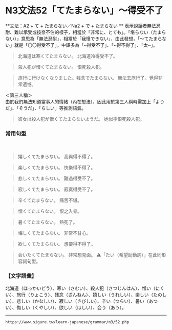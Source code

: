 # N3文法52「てたまらない」～得受不了


**文法：A2 + て + たまらない／Na2 + で + たまらない  **
表示說話者無法忍耐、難以承受或按奈不住的樣子，相當於「非常に、とても」。「堪らない（たまらない）」意思為「無法忍耐」，相當於「我慢できない」，由此發想，「～てたまらない」就是「〇〇得受不了」。中譯多為「~得受不了」、「~得不得了」、「太~」。

>北海道は寒くてたまらない。
北海道冷得受不了。

>殺人犯が憎くてたまらない。
恨死殺人犯。

>旅行に行けなくなりました。残念でたまらない。
無法去旅行了。覺得非常遺憾。

＜第三人稱＞  
由於我們無法知道當事人的情緒（內在想法），因此用於第三人稱時需加上「ようだ」、「そうだ」、「らしい」等推測語氣。  
>彼女は殺人犯が憎くてたまらないようだ。
她似乎恨死殺人犯。

### 常用句型
　  
>嬉しくてたまらない。
高興得不得了。

>楽しくてたまらない。
快樂得不得了。

>悲しくてたまらない。
難過得受不了。

>寂しくてたまらない。
寂寞得受不了。

>辛くてたまらない。
痛苦不堪。

>憎くてたまらない。
恨之入骨。

>暑くてたまらない。
熱死了。

>悔しくてたまらない。
非常不甘心。

>欲しくてたまらない。
想要得不得了。

>会いたくてたまらない。
非常想見面。 ⚠️「たい（希望助動詞）」在此同形容詞句型。

### 【文字語彙】  
北海道（ほっかいどう）、寒い（さむい）、殺人犯（さつじんはん）、憎い（にくい）、旅行（りょこう）、残念（ざんねん）、嬉しい（うれしい）、楽しい（たのしい）、悲しい（かなしい）、寂しい（さびしい）、辛い（つらい）、暑い（あつい）、悔しい（くやしい）、欲しい（ほしい）、会う（あう）。

---
`https://www.sigure.tw/learn-japanese/grammar/n3/52.php`